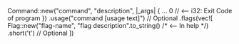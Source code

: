 Command::new("command", "description", |_args| {
  ...
  0 // <-- i32: Exit Code of program
})
.usage("command [usage text]") // Optional
.flags(vec![
  Flag::new("flag-name", "flag description".to_string() /* <-- In help */)
  .short('t') // Optional
])
